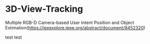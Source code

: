 # 3D-View-Tracking
Multiple RGB-D Camera-based User Intent Position and Object Estimation(https://ieeexplore.ieee.org/abstract/document/8452320)

test test
